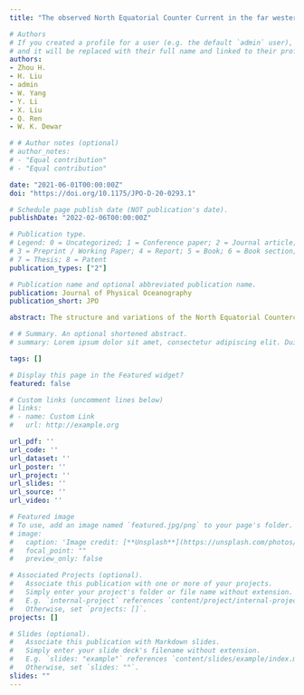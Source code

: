 ```yaml
---
title: "The observed North Equatorial Counter Current in the far western Pacific Ocean during the 2014-2016 El Niño"

# Authors
# If you created a profile for a user (e.g. the default `admin` user), write the username (folder name) here 
# and it will be replaced with their full name and linked to their profile.
authors:
- Zhou H.
- H. Liu
- admin
- W. Yang
- Y. Li
- X. Liu
- Q. Ren
- W. K. Dewar

# # Author notes (optional)
# author_notes:
# - "Equal contribution"
# - "Equal contribution"

date: "2021-06-01T00:00:00Z"
doi: "https://doi.org/10.1175/JPO-D-20-0293.1"

# Schedule page publish date (NOT publication's date).
publishDate: "2022-02-06T00:00:00Z"

# Publication type.
# Legend: 0 = Uncategorized; 1 = Conference paper; 2 = Journal article;
# 3 = Preprint / Working Paper; 4 = Report; 5 = Book; 6 = Book section;
# 7 = Thesis; 8 = Patent
publication_types: ["2"]

# Publication name and optional abbreviated publication name.
publication: Journal of Physical Oceanography
publication_short: JPO

abstract: The structure and variations of the North Equatorial Countercurrent (NECC) in the far western Pacific Ocean during 2014–16 are investigated using repeated in situ hydrographic data, altimeter data, Argo data, and reanalysis data. The NECC shifted ~1° southward and intensified significantly with its transport exceeding 40 Sv (1 Sv ≡ 106 m3 s−1), nearly double its climatology value, during the developing phase of the 2015/16 El Niño event. Observations show that the 2015/16 El Niño exerted a comparable impact on the NECC with that of the extreme 1997/98 El Niño in the far western Pacific Ocean. Baroclinic instability provided the primary energy source for the eddy kinetic energy (EKE) in the 2015/16 El Niño, which differs from the traditional understanding of the energy source of EKE as barotropic instability in low-latitude ocean. The enhanced vertical shear and the reduced density jump between the NECC layer and the North Equatorial Subsurface Current (NESC) layer renders the NECC–NESC system baroclinically unstable in the western Pacific Ocean during El Niño developing phase. The eddy–mean flow interactions here are diverse associated with various states of El Niño–Southern Oscillation (ENSO).

# # Summary. An optional shortened abstract.
# summary: Lorem ipsum dolor sit amet, consectetur adipiscing elit. Duis posuere tellus ac convallis placerat. Proin tincidunt magna sed ex sollicitudin condimentum.

tags: []

# Display this page in the Featured widget?
featured: false

# Custom links (uncomment lines below)
# links:
# - name: Custom Link
#   url: http://example.org

url_pdf: ''
url_code: ''
url_dataset: ''
url_poster: ''
url_project: ''
url_slides: ''
url_source: ''
url_video: ''

# Featured image
# To use, add an image named `featured.jpg/png` to your page's folder. 
# image:
#   caption: 'Image credit: [**Unsplash**](https://unsplash.com/photos/pLCdAaMFLTE)'
#   focal_point: ""
#   preview_only: false

# Associated Projects (optional).
#   Associate this publication with one or more of your projects.
#   Simply enter your project's folder or file name without extension.
#   E.g. `internal-project` references `content/project/internal-project/index.md`.
#   Otherwise, set `projects: []`.
projects: []

# Slides (optional).
#   Associate this publication with Markdown slides.
#   Simply enter your slide deck's filename without extension.
#   E.g. `slides: "example"` references `content/slides/example/index.md`.
#   Otherwise, set `slides: ""`.
slides: ""
---
```


<!-- {{% callout note %}}
Click the *Cite* button above to demo the feature to enable visitors to import publication metadata into their reference management software.
{{% /callout %}}

{{% callout note %}}
Create your slides in Markdown - click the *Slides* button to check out the example.
{{% /callout %}}

Supplementary notes can be added here, including [code, math, and images](https://wowchemy.com/docs/writing-markdown-latex/). -->
